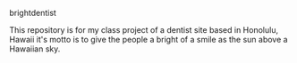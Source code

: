 brightdentist

This repository is for my class project of a dentist site based in Honolulu, Hawaii it's motto is to give the people a bright of a smile as the sun above a Hawaiian sky.
